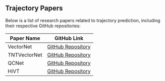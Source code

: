 ## Trajectory Papers

Below is a list of research papers related to trajectory prediction, including their respective GitHub repositories:

| Paper Name   | GitHub Link                                                                 |
|--------------|------------------------------------------------------------------------------|
| VectorNet    | [GitHub Repository](https://github.com/xk-huang/yet-another-vectornet)               |
| TNTVectorNet | [GitHub Repository](https://github.com/Henry1iu/TNT-Trajectory-Prediction.git)            |
| QCNet        | [GitHub Repository](https://github.com/ZikangZhou/QCNet)                   |
| HiVT | [GitHub Repository](https://github.com/ZikangZhou/HiVT)            |

